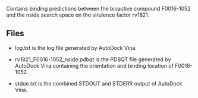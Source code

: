 Contains binding predictions between the bioactive compound F0016-1052 and the nside search space on the virulence factor rv1821.

## Files

- log.txt is the log file generated by AutoDock Vina.

- rv1821_F0016-1052_nside.pdbqt is the PDBQT file generated by AutoDock Vina containing the orientation and binding location of F0016-1052.

- stdoe.txt is the combined STDOUT and STDERR output of AutoDock Vina.

